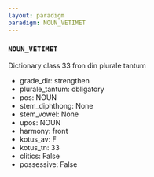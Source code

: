 ```yaml
---
layout: paradigm
paradigm: NOUN_VETIMET
---
```

### ` NOUN_VETIMET `

Dictionary class 33 fron din plurale tantum
* grade_dir: strengthen
* plurale_tantum: obligatory
* pos: NOUN
* stem_diphthong: None
* stem_vowel: None
* upos: NOUN
* harmony: front
* kotus_av: F
* kotus_tn: 33
* clitics: False
* possessive: False
